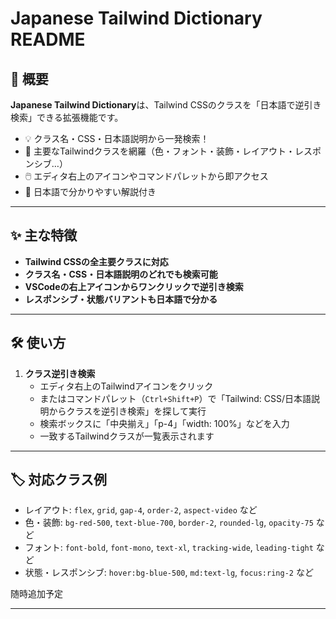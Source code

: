 # Japanese Tailwind Dictionary README

## 🚀 概要

**Japanese Tailwind Dictionary**は、Tailwind CSSのクラスを「日本語で逆引き検索」できる拡張機能です。

- 💡 クラス名・CSS・日本語説明から一発検索！
- 🧩 主要なTailwindクラスを網羅（色・フォント・装飾・レイアウト・レスポンシブ…）
- 🖱️ エディタ右上のアイコンやコマンドパレットから即アクセス
- 📝 日本語で分かりやすい解説付き
---

## ✨ 主な特徴

- **Tailwind CSSの全主要クラスに対応**
- **クラス名・CSS・日本語説明のどれでも検索可能**
- **VSCodeの右上アイコンからワンクリックで逆引き検索**
- **レスポンシブ・状態バリアントも日本語で分かる**

---

## 🛠️ 使い方

1. **クラス逆引き検索**
   - エディタ右上のTailwindアイコンをクリック
   - またはコマンドパレット（`Ctrl+Shift+P`）で「Tailwind: CSS/日本語説明からクラスを逆引き検索」を探して実行
   - 検索ボックスに「中央揃え」「p-4」「width: 100%」などを入力
   - 一致するTailwindクラスが一覧表示されます

---

## 🏷️ 対応クラス例

- レイアウト: `flex`, `grid`, `gap-4`, `order-2`, `aspect-video` など
- 色・装飾: `bg-red-500`, `text-blue-700`, `border-2`, `rounded-lg`, `opacity-75` など
- フォント: `font-bold`, `font-mono`, `text-xl`, `tracking-wide`, `leading-tight` など
- 状態・レスポンシブ: `hover:bg-blue-500`, `md:text-lg`, `focus:ring-2` など

随時追加予定

---